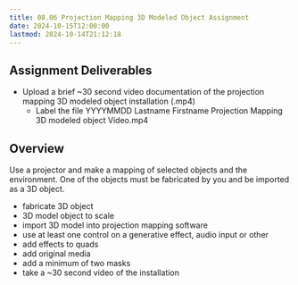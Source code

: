 ```yaml
---
title: 08.06 Projection Mapping 3D Modeled Object Assignment
date: 2024-10-15T12:00:00
lastmod: 2024-10-14T21:12:18
---
```


## Assignment Deliverables

- Upload a brief ~30 second video documentation of the projection mapping 3D modeled object installation (.mp4)
  - Label the file YYYYMMDD Lastname Firstname Projection Mapping 3D modeled object Video.mp4

## Overview

Use a projector and make a mapping of selected objects and the environment. One of the objects must be fabricated by you and be imported as a 3D object.

- fabricate 3D object
- 3D model object to scale
- import 3D model into projection mapping software
- use at least one control on a generative effect, audio input or other
- add effects to quads
- add original media
- add a minimum of two masks
- take a ~30 second video of the installation
